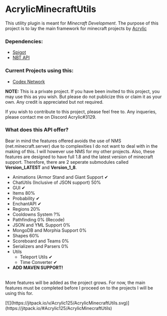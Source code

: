 # AcrylicMinecraftUtils
<p>This utility plugin is meant for <i>Minecraft Development</i>. The purpose of this project is to lay the main framework for minecraft projects by <a href="https://discord.gg/8d6kkMn">Acrylic</a></p>

<b><h3>Dependencies:</h3></b>
<ul>
  <li><a href="https://hub.spigotmc.org/jenkins/job/BuildTools/">Spigot</a></li>
  <li><a href="https://www.spigotmc.org/resources/nbt-api.7939/">NBT API</a></li>
</ul>

<b><h3>Current Projects using this:</h3></b>
<ul>
  <li><a href="https://discord.gg/8d6kkMn">Codex Network</a></li>
</ul>

<p>
  <b>NOTE:</b> This is a private project. If you have been invited to this project, you may use this as you wish. But please do not publicize this or claim it as your own. Any credit is appreciated but not required. 

If you wish to contribute to this project, please feel free to. Any inqueries, please contact me on Discord Acrylic#3129.
</p>

<h3>What does this API offer?</h3>
<p> Bear in mind the features offered avoids the use of NMS (net.minecraft.server) due to complexities I do not want to deal with in the making of this. I will however use NMS for my other projects. Also, these features are designed to have full 1.8 and the latest version of minecraft support. Therefore, there are 2 seperate submodules called <b>Version_LATEST</b> and <b>Version_1_8</b>.
<ul>
  <li>Animations (Armor Stand and Giant Support ✔ </li>
  <li>ChatUtils (Inclusive of JSON support) 50% </li>
  <li>GUI ✔ </li>
  <li>Items 80% </li>
  <li>Probability ✔ </li>
  <li>EnchantAPI ✔ </li>
  <li>Regions 20% </li>
  <li>Cooldowns System ?% </li>
  <li>Pathfinding 0% (Recode) </li>
  <li>JSON and YML Support 0% </li>
  <li>MongoDB and Morphia Support 0% </li>
  <li>Shapes 60% </li>
  <li>Scoreboard and Teams 0% </li>
  <li>Serializers and Parsers 0%</li>
  <li>Utils
    <ul>
      <li>Teleport Utils ✔</li>
      <li>Time Converter ✔</li>
    </ul>
  </li>
  <li><b>ADD MAVEN SUPPORT!</b></li>
</ul>
<br>
More features will be added as the project grows. For now, the main features must be completed before I proceed on to the projects I will be using this for. 
</p>
[![](https://jitpack.io/v/Acrylic125/AcrylicMinecraftUtils.svg)](https://jitpack.io/#Acrylic125/AcrylicMinecraftUtils)
